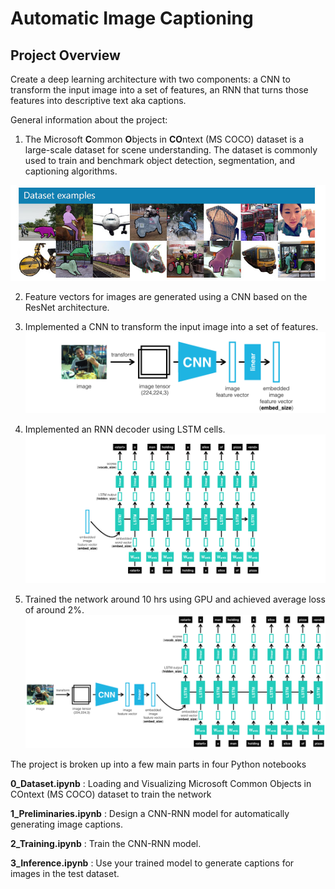 [//]: # (Image References)
[image1]: ./images/coco-examples.jpg "COCO"
[image2]: ./images/encoder.png "Encoder"
[image3]: ./images/decoder.png "Decoder"
[image4]: ./images/encoder-decoder.png "Encoder-Decoder"

# Automatic Image Captioning 

## Project Overview

Create a deep learning architecture with two components: a CNN to transform the input image into a set of features, an RNN that turns those features into descriptive text aka captions. 

General information about the project:

1. The Microsoft **C**ommon **O**bjects in **CO**ntext (MS COCO) dataset is a large-scale dataset for scene understanding.  The dataset is commonly used to train and benchmark object detection, segmentation, and captioning algorithms.  

![image1]

2. Feature vectors for images are generated using a CNN based on the ResNet architecture.
4. Implemented a CNN to transform the input image into a set of features.
![image2]

3. Implemented an RNN decoder using LSTM cells.
![image3]
4. Trained the network around 10 hrs using GPU and achieved average loss of around 2%.
![image4]

The project is broken up into a few main parts in four Python notebooks

__0_Dataset.ipynb__ : Loading and Visualizing Microsoft Common Objects in COntext (MS COCO) dataset to train the network

__1_Preliminaries.ipynb__ : Design a CNN-RNN model for automatically generating image captions.

__2_Training.ipynb__ : Train the CNN-RNN model.

__3_Inference.ipynb__ : Use your trained model to generate captions for images in the test dataset.
